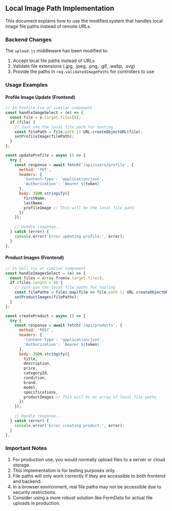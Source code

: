 ## Local Image Path Implementation

This document explains how to use the modified system that handles local image file paths instead of remote URLs.

### Backend Changes

The `upload.js` middleware has been modified to:

1. Accept local file paths instead of URLs
2. Validate file extensions (.jpg, .jpeg, .png, .gif, .webp, .svg)
3. Provide the paths in `req.validatedImagePaths` for controllers to use

### Usage Examples

#### Profile Image Update (Frontend)

```jsx
// In Profile.tsx or similar component
const handleImageSelect = (e) => {
  const file = e.target.files[0];
  if (file) {
    // Just use the local file path for testing
    const filePath = file.path || URL.createObjectURL(file);
    setProfileImage(filePath);
  }
};

const updateProfile = async () => {
  try {
    const response = await fetch('/api/users/profile', {
      method: 'PUT',
      headers: {
        'Content-Type': 'application/json',
        'Authorization': `Bearer ${token}`
      },
      body: JSON.stringify({
        firstName,
        lastName,
        profileImage // This will be the local file path
      })
    });
    
    // Handle response...
  } catch (error) {
    console.error('Error updating profile:', error);
  }
};
```

#### Product Images (Frontend)

```jsx
// In Sell.tsx or similar component
const handleImagesSelect = (e) => {
  const files = Array.from(e.target.files);
  if (files.length > 0) {
    // Just use the local file paths for testing
    const filePaths = files.map(file => file.path || URL.createObjectURL(file));
    setProductImages(filePaths);
  }
};

const createProduct = async () => {
  try {
    const response = await fetch('/api/products', {
      method: 'POST',
      headers: {
        'Content-Type': 'application/json',
        'Authorization': `Bearer ${token}`
      },
      body: JSON.stringify({
        title,
        description,
        price,
        categoryId,
        condition,
        brand,
        model,
        specifications,
        productImages // This will be an array of local file paths
      })
    });
    
    // Handle response...
  } catch (error) {
    console.error('Error creating product:', error);
  }
};
```

### Important Notes

1. For production use, you would normally upload files to a server or cloud storage.
2. This implementation is for testing purposes only.
3. File paths will only work correctly if they are accessible to both frontend and backend.
4. In a browser environment, real file paths may not be accessible due to security restrictions.
5. Consider using a more robust solution like FormData for actual file uploads in production.
